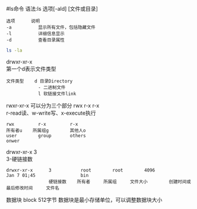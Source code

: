 #ls命令
语法:ls  选项[-ald] [文件或目录]
```text
选项		说明
-a			显示所有文件，包括隐藏文件
-l			详细信息显示
-d			查看目录属性
```
```bash
ls -la
```
drwxr-xr-x	
第一个d表示文件类型		
```text
文件类型	d 目录Directory
			- 二进制文件
			l 软链接文件link
```
rwxr-xr-x 可以分为三个部分 rwx r-x r-x			
r-read读、w-write写、x-execute执行			
```text
rwx			r-x 		r-x
所有者u 	所属组g		其他人o
user		group		others
onwer		
```
drwxr-xr-x      3			
3-硬链接数
```text
drwxr-xr-x      3			root		root		4096			Jan 7 01;45					bin
				硬链接数	所有者		所属组		文件大小		创建时间或最后修改时间		文件名
```
数据块 block	512字节
数据块是最小存储单位，可以调整数据块大小
